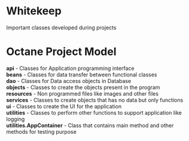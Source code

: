 # Whitekeep
Important classes developed during projects

# Octane Project Model   
**api**       - Classes for Application programming interface   
**beans**     - Classes for data transfer between functional classes   
**dao**       - Classes for Data access objects in Database   
**objects**   - Classes to create the objects present in the program   
**resources** - Non programmed files like images and other files   
**services**  - Classes to create objects that has no data but only functions   
**ui**        - Classes to create the UI for the application   
**utilities** - Classes to perform other functions to support application like logging   
**utilities.AppContainer** - Class that contains main method and other methods for testing purpose